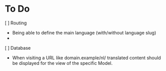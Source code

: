 # To Do

[ ] Routing
   - Being able to define the main language (with/without language slug)
   - 
[ ] Database
   - When visiting a URL like domain.example/nl/ translated content should be displayed for the view of the specific Model.
